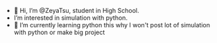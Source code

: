 - 👋 Hi, I’m @ZeyaTsu, student in High School.
-  I’m interested in simulation with python.
- 🌱 I’m currently learning python this why I won't post lot of simulation with python or make big project
